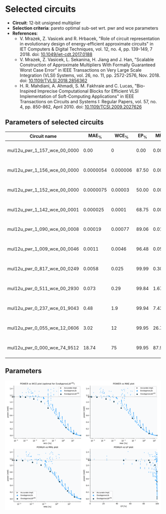 
Selected circuits
===================
 - **Circuit**: 12-bit unsigned multiplier
 - **Selection criteria**: pareto optimal sub-set wrt. pwr and wce parameters
 - **References**: 
   - V. Mrazek, Z. Vasicek and R. Hrbacek, "Role of circuit representation in evolutionary design of energy-efficient approximate circuits" in IET Computers & Digital Techniques, vol. 12, no. 4, pp. 139-149, 7 2018. doi: [10.1049/iet-cdt.2017.0188](https://dx.doi.org/10.1049/iet-cdt.2017.0188)
   - V. Mrazek, Z. Vasicek, L. Sekanina, H. Jiang and J. Han, "Scalable Construction of Approximate Multipliers With Formally Guaranteed Worst Case Error" in IEEE Transactions on Very Large Scale Integration (VLSI) Systems, vol. 26, no. 11, pp. 2572-2576, Nov. 2018. doi: [10.1109/TVLSI.2018.2856362](https://dx.doi.org/10.1109/TVLSI.2018.2856362)
   - H. R. Mahdiani, A. Ahmadi, S. M. Fakhraie and C. Lucas, "Bio-Inspired Imprecise Computational Blocks for Efficient VLSI Implementation of Soft-Computing Applications" in IEEE Transactions on Circuits and Systems I: Regular Papers, vol. 57, no. 4, pp. 850-862, April 2010. doi: [10.1109/TCSI.2009.2027626](https://dx.doi.org/10.1109/TCSI.2009.2027626)


Parameters of selected circuits
----------------------------

| Circuit name | MAE<sub>%</sub> | WCE<sub>%</sub> | EP<sub>%</sub> | MRE<sub>%</sub> | MSE | Download |
| --- |  --- | --- | --- | --- | --- | --- | 
| mul12u_pwr_1_157_wce_00_0000 | 0.00 | 0 | 0.00 | 0.00 | 0 |  [[Verilog<sub>generic</sub>](mul12u_pwr_1_157_wce_00_0000_gen.v)] [[Verilog<sub>PDK45</sub>](mul12u_pwr_1_157_wce_00_0000_pdk45.v)]  [[C](mul12u_pwr_1_157_wce_00_0000.c)] |
| mul12u_pwr_1_156_wce_00_0000 | 0.0000054 | 0.000006 | 87.50 | 0.00038 | 0.9 |  [[Verilog<sub>generic</sub>](mul12u_pwr_1_156_wce_00_0000_gen.v)] [[Verilog<sub>PDK45</sub>](mul12u_pwr_1_156_wce_00_0000_pdk45.v)]  [[C](mul12u_pwr_1_156_wce_00_0000.c)] |
| mul12u_pwr_1_152_wce_00_0000 | 0.0000075 | 0.00003 | 50.00 | 0.00062 | 3.8 |  [[Verilog<sub>generic</sub>](mul12u_pwr_1_152_wce_00_0000_gen.v)] [[Verilog<sub>PDK45</sub>](mul12u_pwr_1_152_wce_00_0000_pdk45.v)]  [[C](mul12u_pwr_1_152_wce_00_0000.c)] |
| mul12u_pwr_1_142_wce_00_0001 | 0.000025 | 0.0001 | 68.75 | 0.0019 | 34 |  [[Verilog<sub>generic</sub>](mul12u_pwr_1_142_wce_00_0001_gen.v)] [[Verilog<sub>PDK45</sub>](mul12u_pwr_1_142_wce_00_0001_pdk45.v)]  [[C](mul12u_pwr_1_142_wce_00_0001.c)] |
| mul12u_pwr_1_090_wce_00_0008 | 0.00019 | 0.00077 | 89.06 | 0.012 | 1574 |  [[Verilog<sub>generic</sub>](mul12u_pwr_1_090_wce_00_0008_gen.v)] [[Verilog<sub>PDK45</sub>](mul12u_pwr_1_090_wce_00_0008_pdk45.v)]  [[C](mul12u_pwr_1_090_wce_00_0008.c)] |
| mul12u_pwr_1_009_wce_00_0046 | 0.0011 | 0.0046 | 96.48 | 0.057 | 50190 |  [[Verilog<sub>generic</sub>](mul12u_pwr_1_009_wce_00_0046_gen.v)] [[Verilog<sub>PDK45</sub>](mul12u_pwr_1_009_wce_00_0046_pdk45.v)]  [[C](mul12u_pwr_1_009_wce_00_0046.c)] |
| mul12u_pwr_0_817_wce_00_0249 | 0.0058 | 0.025 | 99.99 | 0.30 | 1461125 |  [[Verilog<sub>generic</sub>](mul12u_pwr_0_817_wce_00_0249_gen.v)] [[Verilog<sub>PDK45</sub>](mul12u_pwr_0_817_wce_00_0249_pdk45.v)]  [[C](mul12u_pwr_0_817_wce_00_0249.c)] |
| mul12u_pwr_0_511_wce_00_2930 | 0.073 | 0.29 | 99.84 | 1.67 | 183040910 |  [[Verilog<sub>generic</sub>](mul12u_pwr_0_511_wce_00_2930_gen.v)] [[Verilog<sub>PDK45</sub>](mul12u_pwr_0_511_wce_00_2930_pdk45.v)]  [[C](mul12u_pwr_0_511_wce_00_2930.c)] |
| mul12u_pwr_0_237_wce_01_9043 | 0.48 | 1.9 | 99.94 | 7.43 | 7807314830 |  [[Verilog<sub>generic</sub>](mul12u_pwr_0_237_wce_01_9043_gen.v)] [[Verilog<sub>PDK45</sub>](mul12u_pwr_0_237_wce_01_9043_pdk45.v)]  [[C](mul12u_pwr_0_237_wce_01_9043.c)] |
| mul12u_pwr_0_055_wce_12_0606 | 3.02 | 12 | 99.95 | 26.71 | 362199608206 |  [[Verilog<sub>generic</sub>](mul12u_pwr_0_055_wce_12_0606_gen.v)] [[Verilog<sub>PDK45</sub>](mul12u_pwr_0_055_wce_12_0606_pdk45.v)]  [[C](mul12u_pwr_0_055_wce_12_0606.c)] |
| mul12u_pwr_0_000_wce_74_9512 | 18.74 | 75 | 99.95 | 87.98 | 15865376115632 |  [[Verilog<sub>generic</sub>](mul12u_pwr_0_000_wce_74_9512_gen.v)] [[Verilog<sub>PDK45</sub>](mul12u_pwr_0_000_wce_74_9512_pdk45.v)]  [[C](mul12u_pwr_0_000_wce_74_9512.c)] |
    
Parameters
--------------
![Parameters figure](fig.png)
             